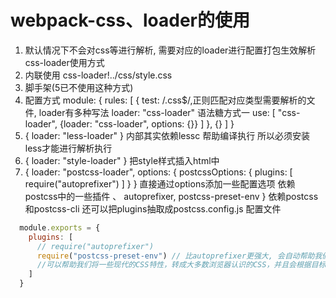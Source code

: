 # webpack-css、loader的使用

1. 默认情况下不会对css等进行解析, 需要对应的loader进行配置打包生效解析
css-loader使用方式
  1. 内联使用 css-loader!../css/style.css
  2. 脚手架(5已不使用这种方式)
  3. 配置方式 
    module: {
      rules: [
        {
          test: /\.css$/,正则匹配对应类型需要解析的文件,
          loader有多种写法
          loader: "css-loader" 语法糖方式一
          use: [
            "css-loader",
            {loader: "css-loader", options: {}}
          ]
        },
        {}
      ]
    }
2. { loader: "less-loader" }  内部其实依赖lessc 帮助编译执行 所以必须安装less才能进行解析执行
3. { loader: "style-loader" } 把style样式插入html中
4. { loader: "postcss-loader",
     options: {
        postcssOptions: {
          plugins: [
            require("autoprefixer")
          ]
        }
      }
     直接通过options添加一些配置选项 依赖postcss中的一些插件 、 autoprefixer, postcss-preset-env
    }
  依赖postcss和postcss-cli
  还可以把plugins抽取成postcss.config.js 配置文件
  ```javascript
    module.exports = {
      plugins: [
        // require("autoprefixer")
        require("postcss-preset-env") // 比autoprefixer更强大, 会自动帮助我们添加autoprefixer（所以相当于已经内置了autoprefixer）
        //可以帮助我们将一些现代的CSS特性，转成大多数浏览器认识的CSS，并且会根据目标浏览器或者运行时环境,添加所需的polyfill
      ]
    }
  ```